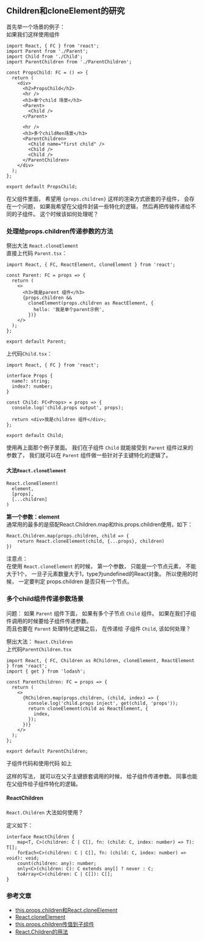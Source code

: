 ## Children和cloneElement的研究

首先举一个场景的例子：                         
如果我们这样使用组件                      
```
import React, { FC } from 'react';
import Parent from './Parent';
import Child from './Child';
import ParentChildren from './ParentChildren';

const PropsChild: FC = () => {
  return (
    <div>
      <h2>PropsChild</h2>
      <hr />
      <h3>单个child 场景</h3>
      <Parent>
        <Child />
      </Parent>

      <hr />
      <h3>多个childRen场景</h3>
      <ParentChildren>
        <Child name="first child" />
        <Child />
        <Child />
      </ParentChildren>
    </div>
  );
};

export default PropsChild;
```

在父组件里面， 希望用 `{props.children}` 这样的渲染方式嵌套的子组件， 会存在一个问题， 如果我希望在父组件封装一些特化的逻辑， 
然后再把传输传递给不同的子组件。 这个时候该如何处理呢？

### 处理给props.children传递参数的方法
祭出大法 `React.cloneElement`                       
直接上代码 `Parent.tsx`：                                       
```
import React, { FC, ReactElement, cloneElement } from 'react';

const Parent: FC = props => {
  return (
    <>
      <h3>我是parent 组件</h3>
      {props.children &&
        cloneElement(props.children as ReactElement, {
          hello: '我是单个parent示例',
        })}
    </>
  );
};

export default Parent;
```

上代码`Child.tsx`：                                       
```
import React, { FC } from 'react';

interface Props {
  name?: string;
  index?: number;
}

const Child: FC<Props> = props => {
  console.log('child.props output', props);  

  return <div>我是children 组件</div>;
};

export default Child;
```

使用再上面那个例子里面。
我们在子组件 `Child` 就能接受到 `Parent` 组件过来的参数了， 我们就可以在 `Parent` 组件做一些针对子主键特化的逻辑了。

#### 大法`React.cloneElement`
```
React.cloneElement(
  element,
  [props],
  [...children]
)
```

**第一个参数：element**                       
通常用的最多的是搭配React.Children.map和this.props.children使用，如下：                 
```
React.Children.map(props.children, child => {
    return React.cloneElement(child, {...props}, children)
})
```

注意点：               
在使用 `React.cloneElement` 的时候， 第一个参数， 只能是一个节点元素， 不能大于1个， 一旦子元素数量大于1，type为undefined的React对象。
所以使用的时候， 一定要判定 props.children 是否只有一个节点。 




### 多个child组件传递参数场景
问题： 如果 `Parent` 组件下面， 如果有多个子节点 `Child` 组件。 如果在我们子组件调用的时候要给子组件传递参数。                  
而且也要在 `Parent` 处理特化逻辑之后， 在传递给 子组件 `Child`, 该如何处理？                       

祭出大法： `React.Children`                      
上代码`ParentChildren.tsx`                     
```
import React, { FC, Children as RChildren, cloneElement, ReactElement } from 'react';
import { get } from 'lodash';

const ParentChildren: FC = props => {
  return (
    <>
      {RChildren.map(props.children, (child, index) => {
        console.log('child.props inject', get(child, 'props'));
        return cloneElement(child as ReactElement, {
          index,
        });
      })}
    </>
  );
};

export default ParentChildren;
```

子组件代码和使用代码 如上                                   

这样的写法， 就可以在父子主键嵌套调用的时候， 给子组件传递参数。 同事也能在父组件给子组件特化的逻辑。                        


#### ReactChildren
`React.Children` 大法如何使用？                        

定义如下：                      
```
interface ReactChildren {
    map<T, C>(children: C | C[], fn: (child: C, index: number) => T): T[];
    forEach<C>(children: C | C[], fn: (child: C, index: number) => void): void;
    count(children: any): number;
    only<C>(children: C): C extends any[] ? never : C;
    toArray<C>(children: C | C[]): C[];
}
```






### 参考文章

- [this.props.children和React.cloneElement](https://www.jianshu.com/p/a267c674ec7e)
- [React.cloneElement](https://www.jianshu.com/p/2ccf0cd14388)
- [this.props.children传值到子组件](https://www.jianshu.com/p/0127d5f662c0)
- [React.Children的用法](https://blog.csdn.net/uuihoo/article/details/79710318)
